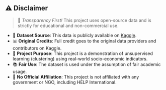 ## ⚠️ Disclaimer

> 📌 *Transparency First!* This project uses open-source data and is strictly for educational and non-commercial use.

- 📂 **Dataset Source**: This data is publicly available on [Kaggle](https://www.kaggle.com/rohan0301/unsupervised-learning-on-country-data).
- 📊 **Original Credits**: Full credit goes to the original data providers and contributors on Kaggle.
- 🧪 **Project Purpose**: This project is a demonstration of unsupervised learning (clustering) using real-world socio-economic indicators.
- 📚 **Fair Use**: The dataset is used under the assumption of fair academic usage.
- 🚫 **No Official Affiliation**: This project is not affiliated with any government or NGO, including HELP International.

